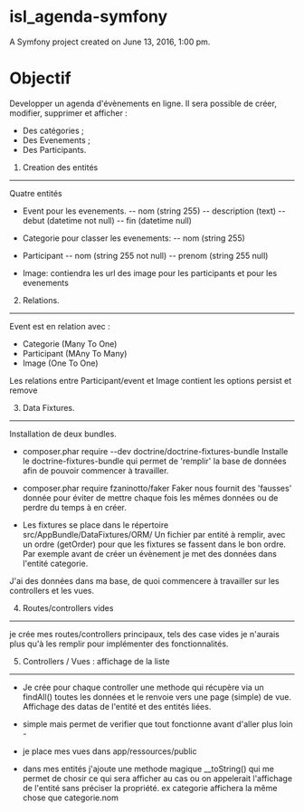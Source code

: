 isl_agenda-symfony
==================

A Symfony project created on June 13, 2016, 1:00 pm.


Objectif
========

Developper un agenda d'évènements en ligne.
Il sera possible de créer, modifier, supprimer et afficher :
- Des catégories ;
- Des Evenements ;
- Des Participants.

1. Creation des entités
-----------------------

Quatre entités

* Event pour les evenements.
-- nom (string 255)
-- description (text)
-- debut (datetime not null)
-- fin (datetime null)

* Categorie pour classer les evenements:
-- nom (string 255)

* Participant
-- nom (string 255 not null)
-- prenom (string 255 null)

* Image: contiendra les url des image pour les participants et pour les evenements

2. Relations.
-------------

Event est en relation avec :
- Categorie (Many To One)
- Participant (MAny To Many)
- Image (One To One)

Les relations entre Participant/event et Image contient les options persist et remove 

3. Data Fixtures.
----------------

Installation de deux bundles.

* composer.phar require --dev doctrine/doctrine-fixtures-bundle
Installe le doctrine-fixtures-bundle qui permet de 'remplir' la base de données afin de pouvoir commencer à travailler.

* composer.phar require fzaninotto/faker
Faker nous fournit des 'fausses' donnée pour éviter de mettre chaque fois les mêmes données ou de perdre du temps à en créer.

* Les fixtures se place dans le répertoire src/AppBundle/DataFixtures/ORM/
Un fichier par entité à remplir, avec un ordre (getOrder) pour que les fixtures se fassent dans le bon ordre.
Par exemple avant de créer un évènement je met des données dans l'entité categorie.

J'ai des données dans ma base, de quoi commencere à travailler sur les controllers et les vues.

4. Routes/controllers vides
---------------------------

je crée mes routes/controllers principaux, tels des case vides je n'aurais plus qu'à les remplir pour implémenter des 
fonctionnalités.

5. Controllers / Vues : affichage de la liste
---------------------------------------------

* Je crée pour chaque controller une methode qui récupère via un findAll() toutes les données et le renvoie vers une page 
(simple) de vue. Affichage des datas de l'entité et des entités liées.
 - simple mais permet de verifier que tout fonctionne avant d'aller plus loin -

* je place mes vues dans app/ressources/public

* dans mes entités j'ajoute une methode magique __toString() qui me permet de chosir ce qui sera afficher au cas ou on 
appelerait l'affichage de l'entité sans préciser la propriété.
ex categorie affichera la même chose que categorie.nom


